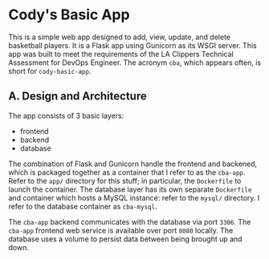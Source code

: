 # Cody's Basic App

This is a simple web app designed to add, view, update, and delete basketball players. It is a Flask app using Gunicorn as its WSGI server. This app was built to meet the requirements of the LA Clippers Technical Assessment for DevOps Engineer. The acronym `cba`, which appears often, is short for `cody-basic-app`.

## A. Design and Architecture

The app consists of 3 basic layers:
- frontend
- backend
- database

The combination of Flask and Gunicorn handle the frontend and backened, which is packaged together as a container that I refer to as the `cba-app`. Refer to the `app/` directory for this stuff; in particular, the `Dockerfile` to launch the container. The database layer has its own separate `Dockerfile` and container which hosts a MySQL instance: refer to the `mysql/` directory. I refer to the database container as `cba-mysql`. <br>

The `cba-app` backend communicates with the database via port `3306`. The `cba-app` frontend web service is available over port `8080` locally. The database uses a volume to persist data between being brought up and down.<br>
